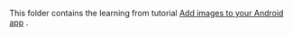 This folder contains the learning from tutorial [Add images to your Android app](https://developer.android.com/codelabs/basic-android-kotlin-compose-add-images) .